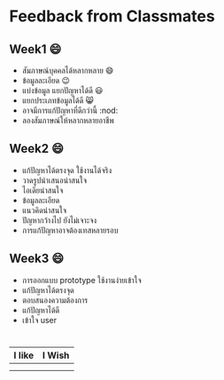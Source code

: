# Feedback from Classmates

## Week1 :smile:
- สัมภาษณ์บุคคลได้หลากหลาย :smile:
- ข้อมูลละเอียด :wink:                 
- แบ่งข้อมูล แยกปัญหาได้ดี :smiley:
- แยกประเภทข้อมูลได้ดี :smile_cat:    
- อาจมีการแก้ปัญหาที่ดีกว่านี้ :nod:
- ลองสัมภาษณ์ให้หลากหลายอาชีพ

## Week2 :smile:
- แก้ปัญหาได้ตรงจุด ใช้งานได้จริง
- วาดรูปนำเสนอน่าสนใจ
- ไอเดียน่าสนใจ
- ข้อมูลละเอียด
- แนวคิดน่าสนใจ
- ปัญหากว้างไป ยังไม่เจาะจง
- การแก้ปัญหาอาจต้องเทสหลายรอบ

## Week3 :smile:
- การออกแบบ prototype ใช้งานง่ายเข้าใจ
- แก้ปัญหาได้ตรงจุด
- ตอบสนองความต้องการ
- แก้ปัญหาได้ดี
- เข้าใจ user

#

| I like | I Wish | 
| --------- | ---------- |
| | | 
| | | 
 

